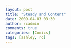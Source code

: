 ```yaml
---
layout: post
title: "Steady and Content"
date: 2009-04-03 03:30
author: rcadmin
comments: true
categories: [Comics]
tags: [ashley, rc]
---
```

<a href="http://bitsmack.com/comics/2009/04/03/steady-and-content/"><img src="http://dl.bitsmack.com/uploads/2009/04/20090403.jpg" alt="" title="I think it should have been called 4 Fast 4 Furious" class="alignnone size-full wp-image-1608" /></a>
